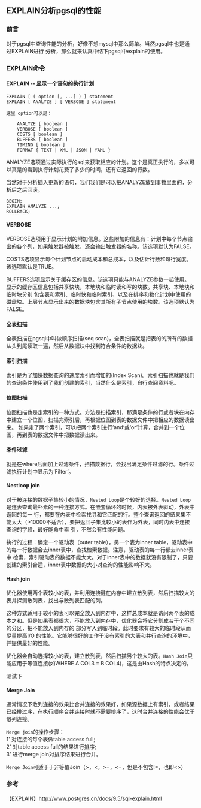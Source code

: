 ## EXPLAIN分析pgsql的性能

### 前言

对于pgsql中查询性能的分析，好像不想mysql中那么简单。当然pgsql中也是通过EXPLAIN进行
分析，那么就来认真中结下pgsql中explain的使用。

### EXPLAIN命令

#### EXPLAIN -- 显示一个语句的执行计划

````
EXPLAIN [ ( option [, ...] ) ] statement
EXPLAIN [ ANALYZE ] [ VERBOSE ] statement

这里 option可以是：

    ANALYZE [ boolean ]
    VERBOSE [ boolean ]
    COSTS [ boolean ]
    BUFFERS [ boolean ]
    TIMING [ boolean ]
    FORMAT { TEXT | XML | JSON | YAML }
````
ANALYZE选项通过实际执行的sql来获取相应的计划。这个是真正执行的，多以可以真是的看到执行计划花费了多少的时间，还有它返回的行数。  

当然对于分析插入更新的语句，我们我们是可以把ANALYZE放到事物里面的，分析后之后回滚。  

````
BEGIN;
EXPLAIN ANALYZE ...;
ROLLBACK;
````

#### VERBOSE

VERBOSE选项用于显示计划的附加信息。这些附加的信息有：计划中每个节点输出的各个列，如果触发器被触发，还会输出触发器的名称。该选项默认为FALSE。

COSTS选项显示每个计划节点的启动成本和总成本，以及估计行数和每行宽度。该选项默认是TRUE。

BUFFERS选项显示关于缓存区的信息。该选项只能与ANALYZE参数一起使用。显示的缓存区信息包括共享快块，本地块和临时读和写的块数。共享块、本地块和临时块分别
包含表和索引、临时快和临时索引、以及在排序和物化计划中使用的磁盘块。上层节点显示出来的数据块包含其所有子节点使用的块数。该选项默认为FALSE。

#### 全表扫描

全表扫描在pgsql中叫做顺序扫描(seq scan)，全表扫描就是把表的的所有的数据从头到尾读取一遍，然后从数据块中找到符合条件的数据块。


#### 索引扫描

索引是为了加快数据查询的速度索引而增加的(Index Scan)。索引扫描也就是我们的查询条件使用到了我们创建的索引，当然什么是索引，自行查阅资料吧。

#### 位图扫描

位图扫描也是走索引的一种方式。方法是扫描索引，那满足条件的行或者块在内存中建立一个位图，扫描完索引后，再根据位图到表的数据文件中把相应的数据读出来。
如果走了两个索引，可以把两个索引进行’and‘或‘or’计算，合并到一个位图，再到表的数据文件中把数据读出来。  

#### 条件过滤

就是在where后面加上过滤条件，扫描数据行，会找出满足条件过滤的行。条件过滤执行计划中显示为‘Filter’。

#### Nestloop join

对于被连接的数据子集较小的情况，`Nested Loop`是个较好的选择。`Nested Loop`是连表查询最朴素的一种连接方式。在嵌套循环的时候，内表被外表驱动，外表中返回的每一
行，都要在内表中检索找寻和它匹配的行。整个查询返回的结果集不能太大（>10000不适合），要把返回子集比较小的表作为外表，同时内表中连接查询的字段，最好能命中索
引，不然会有性能问题。  

执行的过程：确定一个驱动表（outer table），另一个表为inner table，驱动表中的每一行数据会去inner表中，查找检索数据。注意，驱动表的每一行都去inner表中
检索，索引驱动表的数据不能太大。对于inner表中的数据就没有限制了，只要创建的索引合适，inner表中数据的大小对查询的性能影响不大。

#### Hash join

优化器使用两个表较小的表，并利用连接键在内存中建立散列表，然后扫描较大的表并探测散列表，找出与散列表匹配的列。  

这种方式适用于较小的表可以完全放入到内存中，这样总成本就是访问两个表的成本之和。但是如果表都很大，不能放入到内存中，优化器会将它分割成若干个不同的分区，把不能放入到内存的
部分写入到临时段。此时要求有较大的临时段从而尽量提高I/O 的性能。它能够很好的工作于没有索引的大表和并行查询的环境中，并提供最好的性能。

优化器会自动选择较小的表，建立散列表，然后扫描另个较大的表。`Hash Join`只能应用于等值连接(如WHERE A.COL3 = B.COL4)，这是由Hash的特点决定的。  

测试下  

#### Merge Join

通常情况下散列连接的效果比合并连接的效果好，如果源数据上有索引，或者结果已经排过序，在执行顺序合并连接时就不需要排序了，这时合并连接的性能会优于散列连接。  

`Merge join`的操作步骤：  
1' 对连接的每个表做table access full;  
2' 对table access full的结果进行排序;  
3' 进行merge join对排序结果进行合并。  

`Merge Join`可适于于非等值Join（>，<，>=，<=，但是不包含!=，也即<>）  






### 参考
【EXPLAIN】http://www.postgres.cn/docs/9.5/sql-explain.html  


